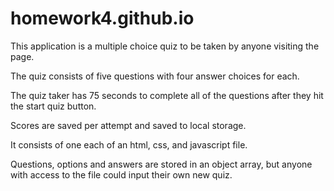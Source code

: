 # homework4.github.io

This application is a multiple choice quiz to be taken by anyone visiting the page. 

The quiz consists of five questions with four answer choices for each. 

The quiz taker has 75 seconds to complete all of the questions after they hit the start quiz button. 

Scores are saved per attempt and saved to local storage.

It consists of one each of an html, css, and javascript file.

Questions, options and answers are stored in an object array, but anyone with access to the file could input their own new quiz.
